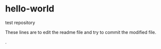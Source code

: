 # hello-world
test repository

These lines are to edit the readme file and try to commit the modified file.


.
